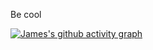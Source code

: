 Be cool

[![James's github activity graph](https://github-readme-activity-graph.vercel.app/graph?username=jamesdongdong&theme=minimal)]()
